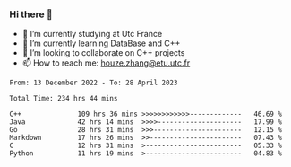 ### Hi there 👋
- 🔭 I’m currently studying at Utc France
- 🌱 I’m currently learning DataBase and C++
- 👯 I’m looking to collaborate on C++ projects
- 📫 How to reach me: houze.zhang@etu.utc.fr

<!--START_SECTION:waka-->

```text
From: 13 December 2022 - To: 28 April 2023

Total Time: 234 hrs 44 mins

C++              109 hrs 36 mins >>>>>>>>>>>>-------------   46.69 %
Java             42 hrs 14 mins  >>>>---------------------   17.99 %
Go               28 hrs 31 mins  >>>----------------------   12.15 %
Markdown         17 hrs 26 mins  >>-----------------------   07.43 %
C                12 hrs 31 mins  >------------------------   05.33 %
Python           11 hrs 19 mins  >------------------------   04.83 %
```

<!--END_SECTION:waka-->
